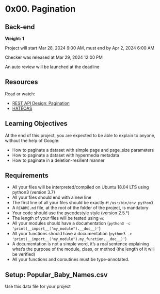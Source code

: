 # 0x00. Pagination

## Back-end

**Weight: 1**

Project will start Mar 28, 2024 6:00 AM, must end by Apr 2, 2024 6:00 AM

Checker was released at Mar 29, 2024 12:00 PM

An auto review will be launched at the deadline

## Resources

Read or watch:

- [REST API Design: Pagination](https://www.moesif.com/blog/technical/api-design/REST-API-Design-Filtering-Sorting-and-Pagination/)
- [HATEOAS](https://restfulapi.net/hateoas/)

## Learning Objectives

At the end of this project, you are expected to be able to explain to anyone, without the help of Google:

- How to paginate a dataset with simple page and page_size parameters
- How to paginate a dataset with hypermedia metadata
- How to paginate in a deletion-resilient manner

## Requirements

- All your files will be interpreted/compiled on Ubuntu 18.04 LTS using python3 (version 3.7)
- All your files should end with a new line
- The first line of all your files should be exactly `#!/usr/bin/env python3`
- A `README.md` file, at the root of the folder of the project, is mandatory
- Your code should use the pycodestyle style (version 2.5.*)
- The length of your files will be tested using `wc`
- All your modules should have a documentation (`python3 -c 'print(__import__("my_module").__doc__)'`)
- All your functions should have a documentation (`python3 -c 'print(__import__("my_module").my_function.__doc__)'`)
- A documentation is not a simple word, it’s a real sentence explaining what’s the purpose of the module, class, or method (the length of it will be verified)
- All your functions and coroutines must be type-annotated.

## Setup: Popular_Baby_Names.csv

Use this data file for your project

